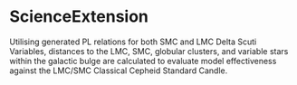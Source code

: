 # ScienceExtension
Utilising generated PL relations for both SMC and LMC Delta Scuti Variables, distances to the LMC, SMC, globular clusters, and variable stars within the galactic bulge are calculated to evaluate model effectiveness against the LMC/SMC Classical Cepheid Standard Candle.
